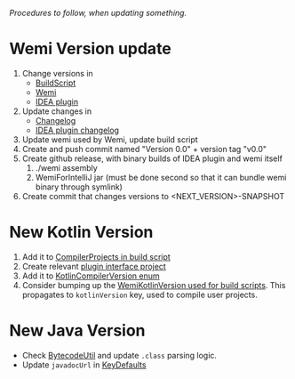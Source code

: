 *Procedures to follow, when updating something.*

# Wemi Version update
1. Change versions in
	- [BuildScript](../build/build.kt)
	- [Wemi](../src/main/java/wemi/boot/Main.java)
	- [IDEA plugin](../ide-plugins/WemiForIntelliJ/resources/META-INF/plugin.xml)
2. Update changes in
    - [Changelog](../CHANGES.md)
    - [IDEA plugin changelog](../ide-plugins/WemiForIntelliJ/resources/META-INF/plugin.xml)
3. Update wemi used by Wemi, update build script
4. Create and push commit named "Version 0.0" + version tag "v0.0"
5. Create github release, with binary builds of IDEA plugin and wemi itself
	1. ./wemi assembly
	2. WemiForIntelliJ jar (must be done second so that it can bundle wemi binary through symlink)
6. Create commit that changes versions to <NEXT_VERSION>-SNAPSHOT

# New Kotlin Version
1. Add it to [CompilerProjects in build script](../build/build.kt)
2. Create relevant [plugin interface project](../src/main-kotlinc)
3. Add it to [KotlinCompilerVersion enum](../src/main/kotlin/wemi/compile/KotlinCompiler.kt)
4. Consider bumping up the [WemiKotlinVersion used for build scripts](../src/main/kotlin/wemi/Wemi.kt).
This propagates to `kotlinVersion` key, used to compile user projects.

# New Java Version
- Check [BytecodeUtil](../plugins/jvm-hotswap/src/main/java/wemiplugin/jvmhotswap/agent/BytecodeUtil.java)
	and update `.class` parsing logic.
- Update `javadocUrl` in [KeyDefaults](../src/main/kotlin/wemi/KeyDefaults.kt)
